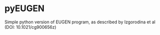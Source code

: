 # pyEUGEN
Simple python version of EUGEN program, as described by Izgorodina et al (DOI: 10.1021/cg900656z)
